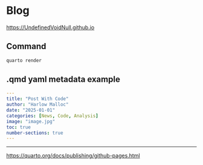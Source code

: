 # Blog
https://UndefinedVoidNull.github.io

## Command
```bash
quarto render
```

## .qmd yaml metadata example
```yaml
---
title: "Post With Code"
author: "Harlow Malloc"
date: "2025-01-01"
categories: [News, Code, Analysis]
image: "image.jpg"
toc: true
number-sections: true
---
```


---

https://quarto.org/docs/publishing/github-pages.html
